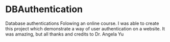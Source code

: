 # DBAuthentication
Database authentications
Folowing an online course. I was able to create this project which demonstrate a way of user authentication on a website. 
It was amazing, but all thanks and credits to Dr. Angela Yu
